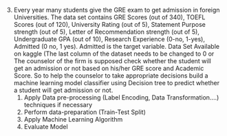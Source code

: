 3) Every year many students give the GRE exam to get admission in foreign Universities. The data set contains GRE Scores (out of 340), TOEFL Scores (out of 120), University Rating (out of 5), Statement Purpose strength (out of 5), Letter of Recommendation strength (out of 5), Undergraduate GPA (out of 10), Research Experience (0-no, 1-yes), Admitted (0 no, 1 yes). Admitted is the target variable. Data Set Available on kaggle (The last column of the dataset needs to be changed to 0 or The counselor of the firm is supposed check whether the student will get an admission or not based on his/her GRE score and Academic Score. So to help the counselor to take appropriate decisions build a machine learning model classifier using Decision tree to predict whether a student will get admission or not.  
   1. Apply Data pre-processing (Label Encoding, Data Transformation....) techniques if necessary  
   2. Perform data-preparation (Train-Test Split)  
   3. Apply Machine Learning Algorithm  
   4. Evaluate Model
